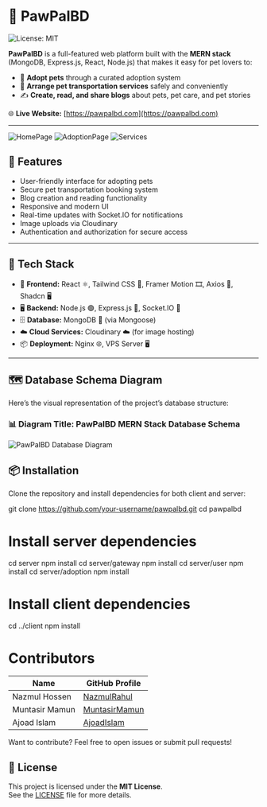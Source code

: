 # 🐾 PawPalBD
![License: MIT](https://img.shields.io/badge/License-MIT-green.svg)

**PawPalBD** is a full-featured web platform built with the **MERN stack** (MongoDB, Express.js, React, Node.js) that makes it easy for pet lovers to:

- 🐶 **Adopt pets** through a curated adoption system  
- 🚚 **Arrange pet transportation services** safely and conveniently  
- ✍️ **Create, read, and share blogs** about pets, pet care, and pet stories  

🌐 **Live Website:** [https://pawpalbd.com](https://pawpalbd.com)

---
![HomePage](https://res.cloudinary.com/do3avtsuj/image/upload/v1749938289/Screenshot_2025-06-15_031550_kpmdoc.png)
![AdoptionPage](https://res.cloudinary.com/do3avtsuj/image/upload/v1749938510/Screenshot_2025-06-15_031600_gnhdpb.png)
![Services](https://res.cloudinary.com/do3avtsuj/image/upload/v1749938755/Screenshot_2025-06-15_040523_wv05c9.png)

## 📸 Features

- User-friendly interface for adopting pets
- Secure pet transportation booking system
- Blog creation and reading functionality
- Responsive and modern UI
- Real-time updates with Socket.IO for notifications
- Image uploads via Cloudinary
- Authentication and authorization for secure access

---

## 🚀 Tech Stack
- 🎨 **Frontend:** React ⚛️, Tailwind CSS 🎨, Framer Motion 🎞️, Axios 📡, Shadcn 🖥️
- 🖥️ **Backend:** Node.js 🟢, Express.js 🚂, Socket.IO 🔌
- 🗄️ **Database:** MongoDB 🍃 (via Mongoose)
- ☁️ **Cloud Services:** Cloudinary ☁️ (for image hosting)
- 📦 **Deployment:** Nginx 🌐, VPS Server 🖥️


---
## 🗺️ Database Schema Diagram

Here’s the visual representation of the project’s database structure:

### 📊 Diagram Title: **PawPalBD MERN Stack Database Schema**

![PawPalBD Database Diagram](https://res.cloudinary.com/do3avtsuj/image/upload/v1749940295/schema_ripyed.png)

## 📦 Installation

Clone the repository and install dependencies for both client and server:

git clone https://github.com/your-username/pawpalbd.git
cd pawpalbd

# Install server dependencies
cd server
npm install
cd server/gateway
npm install
cd server/user
npm install
cd server/adoption
npm install


# Install client dependencies
cd ../client
npm install

# Contributors

| Name           | GitHub Profile                                  |
| -------------- | -----------------------------------------------|
| Nazmul Hossen  | [NazmulRahul](https://github.com/NazmulRahul) |
| Muntasir Mamun  | [MuntasirMamun](https://github.com/CharlieBrown110) |
| Ajoad Islam  | [AjoadIslam](https://github.com/ajoad-0139) |

Want to contribute? Feel free to open issues or submit pull requests!
## 📄 License

This project is licensed under the **MIT License**.  
See the [LICENSE](LICENSE) file for more details.
